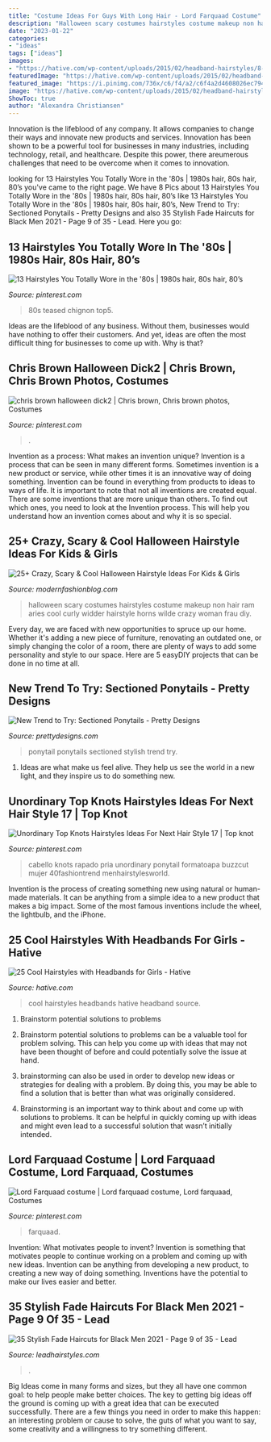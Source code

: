 ```yaml
---
title: "Costume Ideas For Guys With Long Hair - Lord Farquaad Costume"
description: "Halloween scary costumes hairstyles costume makeup non hair ram aries cool curly widder hairstyle horns wilde crazy woman frau diy"
date: "2023-01-22"
categories:
- "ideas"
tags: ["ideas"]
images:
- "https://hative.com/wp-content/uploads/2015/02/headband-hairstyles/8-cool-hairstyles-with-headbands-for-girls.jpg"
featuredImage: "https://hative.com/wp-content/uploads/2015/02/headband-hairstyles/8-cool-hairstyles-with-headbands-for-girls.jpg"
featured_image: "https://i.pinimg.com/736x/c6/f4/a2/c6f4a2d4608026ec7947a36d01aae735--chris-brown-photos-christopher-maurice-brown.jpg"
image: "https://hative.com/wp-content/uploads/2015/02/headband-hairstyles/8-cool-hairstyles-with-headbands-for-girls.jpg"
ShowToc: true
author: "Alexandra Christiansen"
---
```



Innovation is the lifeblood of any company. It allows companies to change their ways and innovate new products and services. Innovation has been shown to be a powerful tool for businesses in many industries, including technology, retail, and healthcare. Despite this power, there areumerous challenges that need to be overcome when it comes to innovation.

	

		
looking for 13 Hairstyles You Totally Wore in the &#039;80s | 1980s hair, 80s hair, 80’s you've came to the right page. We have 8 Pics about 13 Hairstyles You Totally Wore in the &#039;80s | 1980s hair, 80s hair, 80’s like 13 Hairstyles You Totally Wore in the &#039;80s | 1980s hair, 80s hair, 80’s, New Trend to Try: Sectioned Ponytails - Pretty Designs and also 35 Stylish Fade Haircuts for Black Men 2021 - Page 9 of 35 - Lead. Here you go:
		
    
## 13 Hairstyles You Totally Wore In The &#039;80s | 1980s Hair, 80s Hair, 80’s

<img loading=lazy src="https://i.pinimg.com/736x/7c/c8/e5/7cc8e5c920989a27583c199f2c54067c.jpg" onerror="this.onerror=null;this.src='https://tse1.mm.bing.net/th?id=OIP.f_du5FoV8rxpE8L8S3m72wHaHa&amp;pid=15.1';" alt="13 Hairstyles You Totally Wore in the &#039;80s | 1980s hair, 80s hair, 80’s">

_Source: pinterest.com_

>80s teased chignon top5. 

	

Ideas are the lifeblood of any business. Without them, businesses would have nothing to offer their customers. And yet, ideas are often the most difficult thing for businesses to come up with. Why is that?

    
## Chris Brown Halloween Dick2 | Chris Brown, Chris Brown Photos, Costumes

<img loading=lazy src="https://i.pinimg.com/736x/c6/f4/a2/c6f4a2d4608026ec7947a36d01aae735--chris-brown-photos-christopher-maurice-brown.jpg" onerror="this.onerror=null;this.src='https://tse2.mm.bing.net/th?id=OIP.lpuhm1tTYNSBnsM6NOQy1wAAAA&amp;pid=15.1';" alt="chris brown halloween dick2 | Chris brown, Chris brown photos, Costumes">

_Source: pinterest.com_

>. 

	

Invention as a process: What makes an invention unique?
Invention is a process that can be seen in many different forms. Sometimes invention is a new product or service, while other times it is an innovative way of doing something. Invention can be found in everything from products to ideas to ways of life.
It is important to note that not all inventions are created equal. There are some inventions that are more unique than others. To find out which ones, you need to look at the Invention process. This will help you understand how an invention comes about and why it is so special.

    
## 25+ Crazy, Scary &amp; Cool Halloween Hairstyle Ideas For Kids &amp; Girls

<img loading=lazy src="http://modernfashionblog.com/wp-content/uploads/2016/09/25-Crazy-Scary-Cool-Halloween-Hairstyle-Ideas-For-Kids-Girls-2016-6.gif" onerror="this.onerror=null;this.src='https://tse2.mm.bing.net/th?id=OIP.iIDHUKOwBdRUQmdHhUwxogHaLH&amp;pid=15.1';" alt="25+ Crazy, Scary &amp; Cool Halloween Hairstyle Ideas For Kids &amp; Girls">

_Source: modernfashionblog.com_

>halloween scary costumes hairstyles costume makeup non hair ram aries cool curly widder hairstyle horns wilde crazy woman frau diy. 

	

Every day, we are faced with new opportunities to spruce up our home. Whether it's adding a new piece of furniture, renovating an outdated one, or simply changing the color of a room, there are plenty of ways to add some personality and style to our space. Here are 5 easyDIY projects that can be done in no time at all.

    
## New Trend To Try: Sectioned Ponytails - Pretty Designs

<img loading=lazy src="http://www.prettydesigns.com/wp-content/uploads/2014/07/Stylish-Ponytail.jpg" onerror="this.onerror=null;this.src='https://tse1.mm.bing.net/th?id=OIP.dO-7-QFhR6fV4_prDYN7BwHaLH&amp;pid=15.1';" alt="New Trend to Try: Sectioned Ponytails - Pretty Designs">

_Source: prettydesigns.com_

>ponytail ponytails sectioned stylish trend try. 

	

1. Ideas are what make us feel alive. They help us see the world in a new light, and they inspire us to do something new.

    
## Unordinary Top Knots Hairstyles Ideas For Next Hair Style 17 | Top Knot

<img loading=lazy src="https://i.pinimg.com/736x/a8/dd/73/a8dd734456bae38f6009c6583e335178.jpg" onerror="this.onerror=null;this.src='https://tse1.mm.bing.net/th?id=OIP.yFZxSdg9WxYaQeLx-Uw-zgHaKC&amp;pid=15.1';" alt="Unordinary Top Knots Hairstyles Ideas For Next Hair Style 17 | Top knot">

_Source: pinterest.com_

>cabello knots rapado pria unordinary ponytail formatoapa buzzcut mujer 40fashiontrend menhairstylesworld. 

	

Invention is the process of creating something new using natural or human-made materials. It can be anything from a simple idea to a new product that makes a big impact. Some of the most famous inventions include the wheel, the lightbulb, and the iPhone.

    
## 25 Cool Hairstyles With Headbands For Girls - Hative

<img loading=lazy src="https://hative.com/wp-content/uploads/2015/02/headband-hairstyles/8-cool-hairstyles-with-headbands-for-girls.jpg" onerror="this.onerror=null;this.src='https://tse3.mm.bing.net/th?id=OIP.MaqkiMs63yYpdtOoZ_UgAAHaLK&amp;pid=15.1';" alt="25 Cool Hairstyles with Headbands for Girls - Hative">

_Source: hative.com_

>cool hairstyles headbands hative headband source. 

	

1. Brainstorm potential solutions to problems
1. Brainstorm potential solutions to problems can be a valuable tool for problem solving. This can help you come up with ideas that may not have been thought of before and could potentially solve the issue at hand.
2. brainstorming can also be used in order to develop new ideas or strategies for dealing with a problem. By doing this, you may be able to find a solution that is better than what was originally considered.

3. Brainstorming is an important way to think about and come up with solutions to problems. It can be helpful in quickly coming up with ideas and might even lead to a successful solution that wasn’t initially intended.

    
## Lord Farquaad Costume | Lord Farquaad Costume, Lord Farquaad, Costumes

<img loading=lazy src="https://i.pinimg.com/736x/00/1f/62/001f62c2a8e02aca8fa5384d665d06de.jpg" onerror="this.onerror=null;this.src='https://tse2.mm.bing.net/th?id=OIP.HvcpSlRmu6TKcGR30S4PuQHaJ4&amp;pid=15.1';" alt="Lord Farquaad costume | Lord farquaad costume, Lord farquaad, Costumes">

_Source: pinterest.com_

>farquaad. 

	

Invention: What motivates people to invent?
Invention is something that motivates people to continue working on a problem and coming up with new ideas. Invention can be anything from developing a new product, to creating a new way of doing something. Inventions have the potential to make our lives easier and better.

    
## 35 Stylish Fade Haircuts For Black Men 2021 - Page 9 Of 35 - Lead

<img loading=lazy src="https://www.leadhairstyles.com/wp-content/uploads/2020/09/Stylish-Fade-Haircuts-for-Black-Men-2021-09-768x959.jpg" onerror="this.onerror=null;this.src='https://tse4.mm.bing.net/th?id=OIP.AZ-hvofhjrmpHI-lwv_MiwHaJP&amp;pid=15.1';" alt="35 Stylish Fade Haircuts for Black Men 2021 - Page 9 of 35 - Lead">

_Source: leadhairstyles.com_

>. 

	

Big Ideas come in many forms and sizes, but they all have one common goal: to help people make better choices. The key to getting big ideas off the ground is coming up with a great idea that can be executed successfully. There are a few things you need in order to make this happen: an interesting problem or cause to solve, the guts of what you want to say, some creativity and a willingness to try something different.

